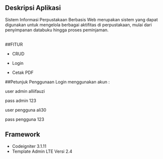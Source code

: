 ## Deskripsi Aplikasi
Sistem Informasi Perpustakaan Berbasis Web merupakan sistem yang dapat digunakan untuk mengelola berbagai aktifitas di perpustakaan, mulai dari penyimpanan databuku hingga proses peminjaman.
<br><br>

##FITUR 

- CRUD

- Login

- Cetak PDF


##Petunjuk Penggunaan
Login menggunakan akun :

user admin alliifauzi

pass admin 123

user pengguna ali30

pass pengguna 123



##  Framework
* Codeigniter 3.1.11
* Template Admin LTE  Versi 2.4

